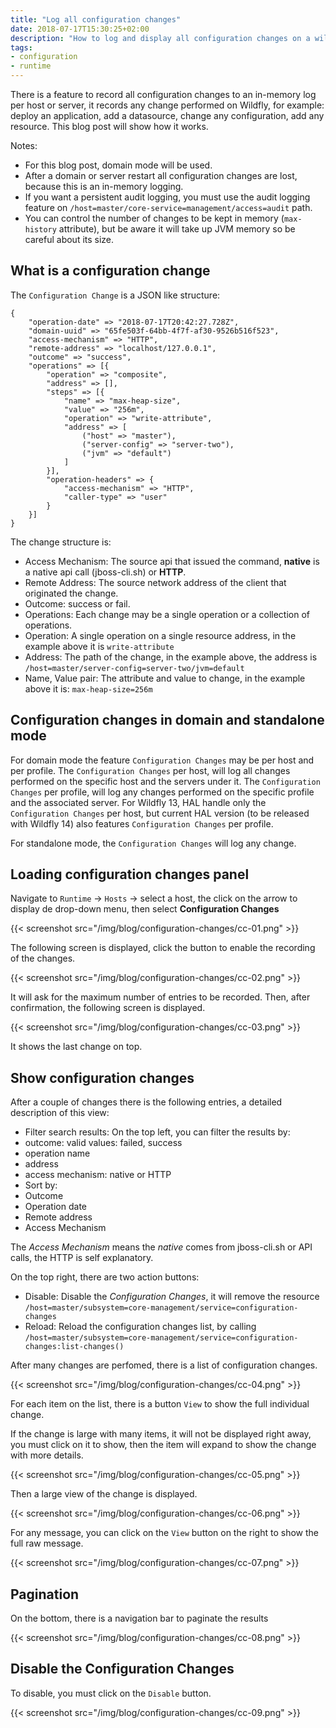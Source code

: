 ```yaml
---
title: "Log all configuration changes"
date: 2018-07-17T15:30:25+02:00
description: "How to log and display all configuration changes on a wildfly server"
tags:
- configuration
- runtime
---
```


There is a feature to record all configuration changes to an in-memory log per host or server, it records any change performed on Wildfly, for example: deploy an application, add a datasource, change any configuration, add  any resource. This blog post will show how it works.

Notes:

- For this blog post, domain mode will be used.
- After a domain or server restart all configuration changes are lost, because this is an in-memory logging.
- If you want a persistent audit logging, you must use the audit logging feature on `/host=master/core-service=management/access=audit` path.
- You can control the number of changes to be kept in memory (`max-history` attribute), but be aware it will take up JVM memory so be careful about its size.

## What is a configuration change

The `Configuration Change` is a JSON like structure:
```
{
    "operation-date" => "2018-07-17T20:42:27.728Z",
    "domain-uuid" => "65fe503f-64bb-4f7f-af30-9526b516f523",
    "access-mechanism" => "HTTP",
    "remote-address" => "localhost/127.0.0.1",
    "outcome" => "success",
    "operations" => [{
        "operation" => "composite",
        "address" => [],
        "steps" => [{
            "name" => "max-heap-size",
            "value" => "256m",
            "operation" => "write-attribute",
            "address" => [
                ("host" => "master"),
                ("server-config" => "server-two"),
                ("jvm" => "default")
            ]
        }],
        "operation-headers" => {
            "access-mechanism" => "HTTP",
            "caller-type" => "user"
        }
    }]
}
```

The change structure is:

- Access Mechanism: The source api that issued the command, **native** is a native api call (jboss-cli.sh) or **HTTP**.
- Remote Address: The source network address of the client that originated the change.
- Outcome: success or fail.
- Operations: Each change may be a single operation or a collection of operations. 
- Operation: A single operation on a single resource address, in the example above it is `write-attribute`
- Address: The path of the change, in the example above, the address is `/host=master/server-config=server-two/jvm=default`
- Name, Value pair: The attribute and value to change, in the example above it is: `max-heap-size=256m`

## Configuration changes in domain and standalone mode 

For domain mode the feature `Configuration Changes` may be per host and per profile. The `Configuration Changes` per host, will log all changes performed on the specific host and the servers under it. The `Configuration Changes` per profile, will log any changes performed on the specific profile and the associated server. For Wildfly 13, HAL handle only the `Configuration Changes` per host, but current HAL version (to be released with Wildfly 14) also features `Configuration Changes` per profile.

For standalone mode, the `Configuration Changes` will log any change.

## Loading configuration changes panel

Navigate to `Runtime` -> `Hosts` -> select a host, the click on the arrow to display de drop-down menu, then select **Configuration Changes** 

{{< screenshot src="/img/blog/configuration-changes/cc-01.png" >}}

The following screen is displayed, click the button to enable the recording of the changes.

{{< screenshot src="/img/blog/configuration-changes/cc-02.png" >}}

It will ask for the maximum number of entries to be recorded. Then, after confirmation, the following screen is displayed.

{{< screenshot src="/img/blog/configuration-changes/cc-03.png" >}}

It shows the last change on top.

## Show configuration changes

After a couple of changes there is the following entries, a detailed description of this view:

- Filter search results: On the top left, you can filter the results by:
 - outcome: valid values: failed, success
 - operation name
 - address
 - access mechanism: native or HTTP
- Sort by:
 - Outcome
 - Operation date
 - Remote address
 - Access Mechanism
 
The *Access Mechanism* means the *native* comes from jboss-cli.sh or API calls, the HTTP is self explanatory.

On the top right, there are two action buttons:

- Disable: Disable the *Configuration Changes*, it will remove the resource `/host=master/subsystem=core-management/service=configuration-changes`
- Reload: Reload the configuration changes list, by calling `/host=master/subsystem=core-management/service=configuration-changes:list-changes()`

After many changes are perfomed, there is a list of configuration changes.

{{< screenshot src="/img/blog/configuration-changes/cc-04.png" >}}

For each item on the list, there is a button `View` to show the full individual change.

If the change is large with many items, it will not be displayed right away, you must click on it to show, then the item will expand to show the change with more details.

{{< screenshot src="/img/blog/configuration-changes/cc-05.png" >}}

Then a large view of the change is displayed.

{{< screenshot src="/img/blog/configuration-changes/cc-06.png" >}}

For any message, you can click on the `View` button on the right to show the full raw message.

{{< screenshot src="/img/blog/configuration-changes/cc-07.png" >}}

## Pagination

On the bottom, there is a navigation bar to paginate the results

{{< screenshot src="/img/blog/configuration-changes/cc-08.png" >}}

## Disable the Configuration Changes

To disable, you must click on the `Disable` button.

{{< screenshot src="/img/blog/configuration-changes/cc-09.png" >}}


